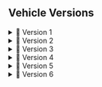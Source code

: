 ## Vehicle Versions  

<details>
  <summary>🚗 Version 1</summary>

| ![Version1_1](https://github.com/user-attachments/assets/20e3dfbc-ceb5-4faa-a743-092b9997c85b) | ![Version1_2](https://github.com/user-attachments/assets/1ec8c2fe-9acc-44d4-aa89-6b2fcd9a3d7d)|
|---|---|
| ![img3](https://github.com/user-attachments/assets/730168c3-3f19-454e-a7f7-e1bfff9fa958) | ![Version1_4](https://github.com/user-attachments/assets/7e2b3408-7797-4b18-b33a-d16d3ebf01c3) |
| ![Version1_5](https://github.com/user-attachments/assets/c7e1dfd8-b88e-495f-8dad-24633c646020) | ![Version1_6](https://github.com/user-attachments/assets/e0737324-a5cf-4572-a5b5-0b8b80164b68) |

</details>


<details>
  <summary>🚗 Version 2</summary>

|![Version2_1](https://github.com/user-attachments/assets/c4cbef75-4c77-44a7-a0e4-a8aa07a62b6c) |![Version2_2](https://github.com/user-attachments/assets/48d06f56-9af7-4d45-af32-2fa3735c5879)|
|---|---|
| ![Version2_3](https://github.com/user-attachments/assets/9ccf15f4-f07a-4005-b0a0-863267078ec9) |![Version2_4](https://github.com/user-attachments/assets/ddee3889-e27a-4262-abda-b96811b3b8c9)|
|![Version2_5](https://github.com/user-attachments/assets/8b14e794-0f37-4a78-87ef-b6f7902257b1) | ![Version2_6](https://github.com/user-attachments/assets/f22c57f3-750a-4c45-b74f-25ad38bc6ada)|

</details>


<details>
  <summary>🚗 Version 3</summary>

|![Version_3](https://github.com/user-attachments/assets/efcde86d-a09a-418c-ad12-9508b480f953) | ![Version3_1](https://github.com/user-attachments/assets/cec2c1da-a35e-4edf-8a42-08c9f7c7c777)|
|---|---|
| <video src="https://github.com/user-attachments/assets/6eacc7fe-c0a3-41d3-8a91-9b308436cb5c" controls width="300"></video> | <video src="https://github.com/user-attachments/assets/b95e6bf3-f4a5-498e-a463-fc855877e273" controls width="300"></video> |


</details>


<details>
  <summary>🚗 Version 4</summary>

|![Version4_2](https://github.com/user-attachments/assets/d6b6babe-55f3-4c21-bc35-0a3245c07005) |![Version4_1](https://github.com/user-attachments/assets/a5cdb30c-874d-42f8-acd4-032f2819ad88) |
|---|---|
|![Version4_3](https://github.com/user-attachments/assets/495ad9d8-6f02-47d2-8496-62b639e269a2)| ![Version4_4](https://github.com/user-attachments/assets/b33c3729-48d4-48af-87af-2696d69d09a2)|
| ![Version4_5](https://github.com/user-attachments/assets/f08db32c-a5fe-4c83-ace1-ee7833219a6e) | ![Version4_6](https://github.com/user-attachments/assets/59b72d60-7adb-4c68-b0eb-7cf6bc262096) |

</details>


<details>
  <summary>🚗 Version 5</summary>

| ![Version5_1](https://github.com/user-attachments/assets/34e4962a-1432-4a5e-99b1-8f5397448353)|![Version5_2](https://github.com/user-attachments/assets/1aa97788-6212-4451-a484-a1262972d3c4) |
|---|---|
|![Version5_3](https://github.com/user-attachments/assets/9b35918e-ea4a-4f1f-9c75-2f25e16d91d1)| ![Version5_4](https://github.com/user-attachments/assets/6272cbc9-2097-4473-8f8b-3f2c5002a32b)|
| ![Version5_5](https://github.com/user-attachments/assets/b1bdf1f5-5311-4ef7-bfc6-a1a939962193)| ![Version5_6](https://github.com/user-attachments/assets/642f5069-be9c-40a2-aa4e-d16dc5493a03)|

</details>


<details>
  <summary>🚗 Version 6</summary>


| ![Version_6](https://github.com/user-attachments/assets/b16dda15-6cde-49fb-b830-c61d5cca7061) | ![Version_6](https://github.com/user-attachments/assets/b16dda15-6cde-49fb-b830-c61d5cca7061)|
|---|---|
| <video src="https://github.com/user-attachments/assets/f36f642c-d2df-405a-8f7c-5bf95a052c07" controls width="300"></video> | <video src="https://github.com/user-attachments/assets/267cbbfe-3e4c-4b7d-ae23-0c0a9ceb5a3c" controls width="300"></video> |


</details>

</details>



